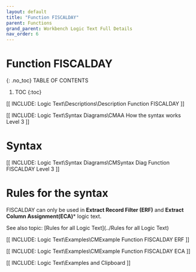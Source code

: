 ```yaml
---
layout: default
title: "Function FISCALDAY"
parent: Functions
grand_parent: Workbench Logic Text Full Details
nav_order: 6
---
```

# Function FISCALDAY
{: .no_toc}
TABLE OF CONTENTS 
1. TOC
{:toc}  

[[ INCLUDE: Logic Text\Descriptions\Description Function FISCALDAY ]]

[[ INCLUDE: Logic Text\Syntax Diagrams\CMAA How the syntax works Level 3 ]]

# Syntax 

[[ INCLUDE: Logic Text\Syntax Diagrams\CMSyntax Diag Function FISCALDAY Level 3 ]]

# Rules for the syntax 

FISCALDAY can only be used in **Extract Record Filter (ERF)** and **Extract Column Assignment(ECA)*** logic text.

See also topic: [Rules for all Logic Text](../Rules for all Logic Text) 

[[ INCLUDE: Logic Text\Examples\CMExample Function FISCALDAY ERF ]]

[[ INCLUDE: Logic Text\Examples\CMExample Function FISCALDAY ECA ]]

[[ INCLUDE: Logic Text\Examples and Clipboard ]]

